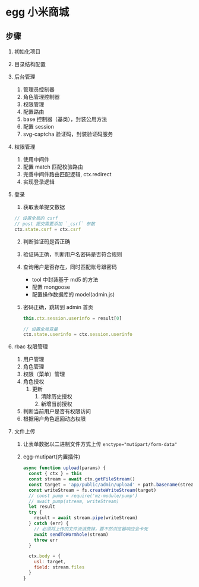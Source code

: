 # egg 小米商城

## 步骤

1. 初始化项目
2. 目录结构配置
3. 后台管理
   1. 管理员控制器
   2. 角色管理控制器
   3. 权限管理
   4. 配置路由
   5. base 控制器（基类），封装公用方法
   6. 配置 session
   7. svg-captcha 验证码，封装验证码服务
4. 权限管理

   1. 使用中间件
   2. 配置 match 匹配校验路由
   3. 完善中间件路由匹配逻辑, ctx.redirect
   4. 实现登录逻辑

5. 登录

   1. 获取表单提交数据

   ```js
   // 设置全局的 csrf
   // post 提交需要添加 `_csrf` 参数
   ctx.state.csrf = ctx.csrf
   ```

   2. 判断验证码是否正确
   3. 验证码正确，判断用户名密码是否符合规则
   4. 查询用户是否存在，同时匹配账号跟密码
      - tool 中封装基于 md5 的方法
      - 配置 mongoose
      - 配置操作数据库的 model(admin.js)
   5. 密码正确，跳转到 admin 首页

      ```js
      this.ctx.session.userinfo = result[0]

      // 设置全局变量
      ctx.state.userinfo = ctx.session.userinfo
      ```

6. rbac 权限管理
   1. 用户管理
   2. 角色管理
   3. 权限（菜单）管理
   4. 角色授权
      1. 更新
         1. 清除历史授权
         2. 新增当前授权
   5. 判断当前用户是否有权限访问
   6. 根据用户角色返回动态权限
7. 文件上传

   1. 让表单数据以二进制文件方式上传 `enctype="mutipart/form-data"`
   2. egg-mutipart(内置插件)

      ```js
      async function upload(params) {
        const { ctx } = this
        const stream = await ctx.getFileStream()
        const target = 'app/public/admin/upload' + path.basename(stream.filename)
        const writeStream = fs.createWriteStream(target)
        // const pump = require('mz-module/pump')
        // await pump(stream, writeStream)
        let result
        try {
          result = await stream.pipe(writeStream)
        } catch (err) {
          // 必须将上传的文件流消费掉，要不然浏览器响应会卡死
          await sendToWormhole(stream)
          throw err
        }

        ctx.body = {
          usl: target,
          field: stream.files
        }
      }
      ```
